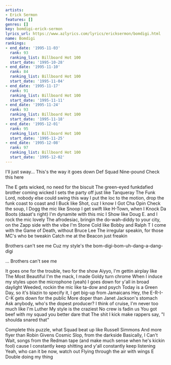 ```yaml
---
artists:
- Erick Sermon
features: []
genres: []
key: bomdigi-erick-sermon
lyrics_url: https://www.azlyrics.com/lyrics/ericksermon/bomdigi.html
name: Bomdigi
rankings:
- end_date: '1995-11-03'
  rank: 93
  ranking_list: Billboard Hot 100
  start_date: '1995-10-28'
- end_date: '1995-11-10'
  rank: 84
  ranking_list: Billboard Hot 100
  start_date: '1995-11-04'
- end_date: '1995-11-17'
  rank: 91
  ranking_list: Billboard Hot 100
  start_date: '1995-11-11'
- end_date: '1995-11-24'
  rank: 93
  ranking_list: Billboard Hot 100
  start_date: '1995-11-18'
- end_date: '1995-12-01'
  rank: 95
  ranking_list: Billboard Hot 100
  start_date: '1995-11-25'
- end_date: '1995-12-08'
  rank: 97
  ranking_list: Billboard Hot 100
  start_date: '1995-12-02'
---
```




I'll just sway...
This's the way it goes down
Def Squad
Nine-pound
Check this here



The E gets wicked, no need for the biscuit
The green-eyed funkdafied brother coming wicked
I sets the party off just like Tanqueray
The Funk Lord, nobody else could swing this way
I put the loc to the motion, drop the funk coast to coast and
I Buck like Shot, cuz I know I Got Cha Opin
Check the soup, I Dogg the mic like Snoop
I get swift like H-Town, when I Knock Da Boots (daaat's right)
I'm dynamite with this mic
I Show like Doug E. and I rock the mic lovely
The afrodesiac, bringin the do-wah-diddy
to your city, on the Zapp side with the vibe
I'm Stone Cold like Bobby and Ralph T
I come with the Game of Death, without Bruce Lee
The irregular speakin, for those MC's who be tweakin
Catch me at the Beacon just freakin



Brothers can't see me
Cuz my style's the bom-digi-bom-uh-dang-a-dang-digi

...
Brothers can't see me



It goes one for the trouble, two for the show
Aiyyo, I'm gettin airplay like The Most Beautiful
I'm the mack, I made Goldy turn chrome
When I induce my styles upon the microphone (yeah)
I goes down for y'all in broad daylight
Weeded, rockin the mic like ta-dow and psych
Today is a Green Day, so it's blazin
to specify it, I get big-up from Jamaicans
Hey, the E-R-I-C-K gets down for the public
More doper than Janet Jackson's stomach
Ask anybody, who's the dopest producer?
I think of cruise, I'm never too much like I'm Luther
My style is the craziest
No crew is fadin us
You got beef with my squad you better dare that
The shit I kick make rappers say, "I shoulda snared that"

Complete this puzzle, what Squad beat up like Russell Simmons
And more flyer than Robin Givens
Cosmic Slop, from the darkside
Basically, I Can't Wait, songs from the Redman tape
(and make much sense when he's kickin fool) cause I constantly keep shitting
and y'all constantly keep listening
Yeah, who can it be now, watch out
Flying through the air with wings E Double doing my thing

